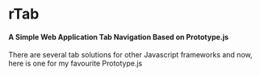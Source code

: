 rTab
====

#### A Simple Web Application Tab Navigation Based on Prototype.js

There are several tab solutions for other Javascript frameworks and now, here is one for my favourite Prototype.js
